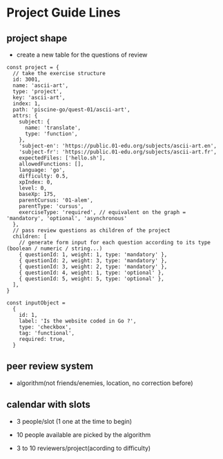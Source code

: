 # Project Guide Lines

## project shape

- create a new table for the questions of review

```
const project = {
  // take the exercise structure
  id: 3001,
  name: 'ascii-art',
  type: 'project',
  key: 'ascii-art',
  index: 1,
  path: 'piscine-go/quest-01/ascii-art',
  attrs: {
    subject: {
      name: 'translate',
      type: 'function',
    },
    'subject-en': 'https://public.01-edu.org/subjects/ascii-art.en',
    'subject-fr': 'https://public.01-edu.org/subjects/ascii-art.fr',
    expectedFiles: ['hello.sh'],
    allowedFunctions: [],
    language: 'go',
    difficulty: 0.5,
    xpIndex: 0,
    level: 0,
    baseXp: 175,
    parentCursus: '01-alem',
    parentType: 'cursus',
    exerciseType: 'required', // equivalent on the graph = 'mandatory', 'optional', 'asynchronous'
  },
  // pass review questions as children of the project
  children: [
    // generate form input for each question according to its type (boolean / numeric / string...)
    { questionId: 1, weight: 1, type: 'mandatory' },
    { questionId: 2, weight: 3, type: 'mandatory' },
    { questionId: 3, weight: 2, type: 'mandatory' },
    { questionId: 4, weight: 1, type: 'optional' },
    { questionId: 5, weight: 5, type: 'optional' },
  ],
}

const inputObject = 
  {
    id: 1,
    label: 'Is the website coded in Go ?',
    type: 'checkbox',
    tag: 'functional',
    required: true,
  }
```


## peer review system

- algorithm(not friends/enemies, location, no correction before)

## calendar with slots

- 3 people/slot (1 one at the time to begin)

- 10 people available are picked by the algorithm

- 3 to 10 reviewers/project(acording to difficulty)
